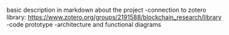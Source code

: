 basic description in markdown about the project
-connection to zotero library: https://www.zotero.org/groups/2191588/blockchain_research/library
-code prototype
-architecture and functional diagrams
